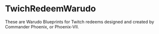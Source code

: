 # TwichRedeemWarudo
These are Warudo Blueprints for Twitch redeems designed and created by Commander Phoenix, or Phoenix-VII.
